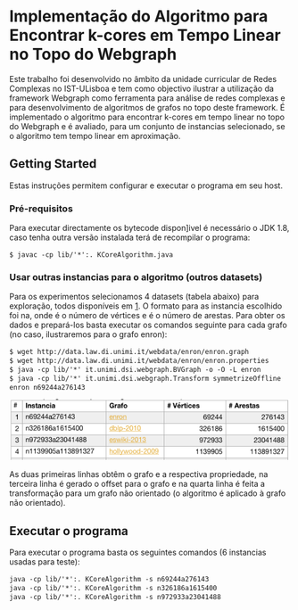 # Implementação do Algoritmo para Encontrar k-cores em Tempo Linear no Topo do Webgraph

Este trabalho foi desenvolvido no âmbito da unidade curricular de Redes Complexas no IST-ULisboa e tem como objectivo ilustrar a utilização da framework Webgraph como ferramenta para análise de redes complexas e para desenvolvimento de algoritmos de grafos no topo deste framework. É implementado o algoritmo para encontrar k-cores em tempo linear no topo do Webgraph e é avaliado, para um conjunto de instancias selecionado, se o algoritmo tem tempo linear em aproximação.

## Getting Started

Estas instruções permitem configurar e executar o programa em seu host.

### Pré-requisitos

Para executar directamente os bytecode dispon]ivel é necessário o JDK 1.8, caso tenha outra versão instalada terá de recompilar o programa:

```
$ javac -cp lib/'*':. KCoreAlgorithm.java
```

### Usar outras instancias para o algoritmo (outros datasets)

Para os experimentos selecionamos 4 datasets (tabela abaixo) para exploração, todos disponíveis em [1](http://law.di.unimi.it/datasets.php). O formato para as instancia escolhido foi n<x>a<y>, onde <x> é o número de vértices e <y> é o número de arestas. Para obter os dados e prepará-los basta executar os comandos seguinte para cada grafo (no caso, ilustraremos para o grafo enron):

```
$ wget http://data.law.di.unimi.it/webdata/enron/enron.graph
$ wget http://data.law.di.unimi.it/webdata/enron/enron.properties
$ java -cp lib/'*' it.unimi.dsi.webgraph.BVGraph -o -O -L enron
$ java -cp lib/'*' it.unimi.dsi.webgraph.Transform symmetrizeOffline enron n69244a276143
```

![alt text](datasets.png)

As duas primeiras linhas obtêm o grafo e a respectiva propriedade, na terceira linha é gerado o offset para o grafo e na quarta linha é feita a transformação para um grafo não orientado (o algoritmo é aplicado à grafo não orientado).

## Executar o programa

Para executar o programa basta os seguintes comandos (6 instancias usadas para teste):

```
java -cp lib/'*':. KCoreAlgorithm -s n69244a276143
java -cp lib/'*':. KCoreAlgorithm -s n326186a1615400
java -cp lib/'*':. KCoreAlgorithm -s n972933a23041488
```


